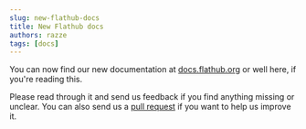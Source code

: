 ```yaml
---
slug: new-flathub-docs
title: New Flathub docs
authors: razze
tags: [docs]
---
```


You can now find our new documentation at [docs.flathub.org](/) or well here, if you're reading this.

<!-- truncate -->

Please read through it and send us feedback if you find anything missing or unclear. You can also send us a [pull request](https://github.com/flathub/documentation) if you want to help us improve it.
